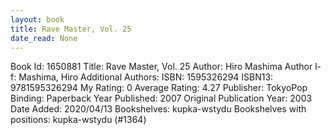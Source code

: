```yaml
---
layout: book
title: Rave Master, Vol. 25
date_read: None
---
```


Book Id: 1650881
Title: Rave Master, Vol. 25
Author: Hiro Mashima
Author l-f: Mashima, Hiro
Additional Authors: 
ISBN: 1595326294
ISBN13: 9781595326294
My Rating: 0
Average Rating: 4.27
Publisher: TokyoPop
Binding: Paperback
Year Published: 2007
Original Publication Year: 2003
Date Added: 2020/04/13
Bookshelves: kupka-wstydu
Bookshelves with positions: kupka-wstydu (#1364)

